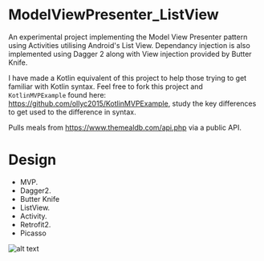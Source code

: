 # ModelViewPresenter_ListView

An experimental project implementing the Model View Presenter pattern using Activities utilising Android's List View. Dependancy injection is also implemented using Dagger 2 along with View injection provided by Butter Knife.

I have made a Kotlin equivalent of this project to help those trying to get familiar with Kotlin syntax. Feel free to fork this project and `KotlinMVPExample` found here: https://github.com/ollyc2015/KotlinMVPExample, study the key differences to get used to the difference in syntax.

Pulls meals from https://www.themealdb.com/api.php via a public API.

# Design
* MVP.
* Dagger2.
* Butter Knife
* ListView.
* Activity.
* Retrofit2.
* Picasso

![alt text](http://oliverbcurtis.co.uk/images/ModelViewPresenter_ListView/MVP_ListView.png)


